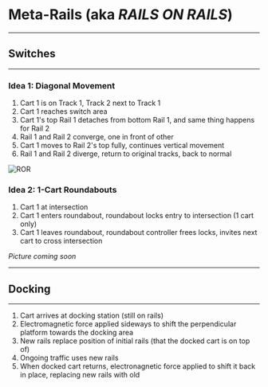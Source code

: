 # Meta-Rails (aka _RAILS ON RAILS_)

---

## Switches

---

### Idea 1: Diagonal Movement

1. Cart 1 is on Track 1, Track 2 next to Track 1
3. Cart 1 reaches switch area
4. Cart 1's top Rail 1 detaches from bottom Rail 1, and same thing happens for Rail 2
5. Rail 1 and Rail 2 converge, one in front of other
6. Cart 1 moves to Rail 2's top fully, continues vertical movement
8. Rail 1 and Rail 2 diverge, return to original tracks, back to normal

![ROR](https://github.com/user-attachments/assets/18ded2d9-2f01-49f0-98cf-2911a123bb98)


### Idea 2: 1-Cart Roundabouts

1. Cart 1 at intersection
2. Cart 1 enters roundabout, roundabout locks entry to intersection (1 cart only)
3. Cart 1 leaves roundabout, roundabout controller frees locks, invites next cart to cross intersection

_Picture coming soon_

---

## Docking

---

1. Cart arrives at docking station (still on rails)
2. Electromagnetic force applied sideways to shift the perpendicular platform towards the docking area
3. New rails replace position of initial rails (that the docked cart is on top of)
4. Ongoing traffic uses new rails
5. When docked cart returns, electronagnetic force applied to shift it back in place, replacing new rails with old

